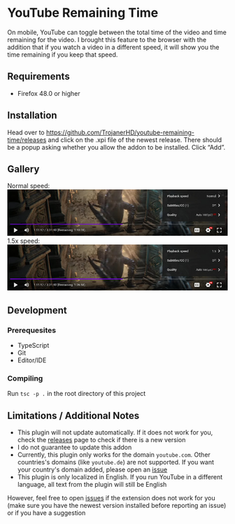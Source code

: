 # YouTube Remaining Time

On mobile, YouTube can toggle between the total time of the video and time remaining for the video. I brought this feature to the browser with the addition that if you watch a video in a different speed, it will show you the time remaining if you keep that speed.

## Requirements

- Firefox 48.0 or higher

## Installation

Head over to https://github.com/TrojanerHD/youtube-remaining-time/releases and click on the .xpi file of the newest release. There should be a popup asking whether you allow the addon to be installed. Click “Add”.

## Gallery

Normal speed:
![Progress bar of YouTube video in normal speed](resources/normal-speed.jpg)
1.5x speed:
![YouTube video in 1.5x speed](resources/1.5-speed.jpg)

## Development

### Prerequesites

- TypeScript
- Git
- Editor/IDE

### Compiling

Run `tsc -p .` in the root directory of this project

## Limitations / Additional Notes

- This plugin will not update automatically. If it does not work for you, check the [releases](https://github.com/TrojanerHD/youtube-remaining-time/releases) page to check if there is a new version
- I do not guarantee to update this addon
- Currently, this plugin only works for the domain `youtube.com`. Other countries's domains (like `youtube.de`) are not supported. If you want your country's domain added, please open an [issue](https://github.com/TrojanerHD/youtube-remaining-time/issues/new)
- This plugin is only localized in English. If you run YouTube in a different language, all text from the plugin will still be English

However, feel free to open [issues](https://github.com/TrojanerHD/youtube-remaining-time/issues/new) if the extension does not work for you (make sure you have the newest version installed before reporting an issue) or if you have a suggestion
